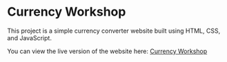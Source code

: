# Currency Workshop

This project is a simple currency converter website built using HTML, CSS, and JavaScript.

You can view the live version of the website here: [Currency Workshop](https://tewly-fbfull.github.io/Currency-Workshop/)
